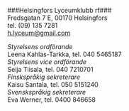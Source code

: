 
###Helsingfors Lyceumklubb rf###  
Fredsgatan 7 E, 00170 Helsingfors  
tel. (09) 135 7281  
[h.lyceum@gmail.com](mailto:h.lyceum@gmail.com)

*Styrelsens ordförande*  
  Leena Kahlas-Tarkka, tel. 040 5465187  
*Styrelsens vice ordförande*  
	Seija Tiisala, tel. 040 7210701  
*Finskspråkig sekreterare*  
  Kaisu Santala, tel. 050 5151240  
*Svenskspråkig sekreterare*  
  Eva Werner, tel. 0400 846658  
